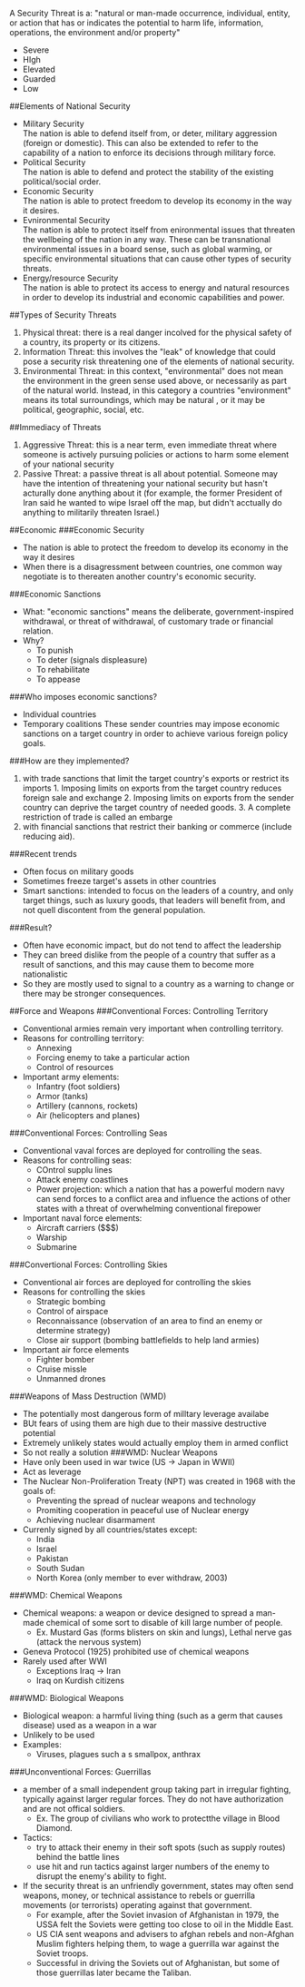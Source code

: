 A Security Threat is a: "natural or man-made occurrence, individual, entity, or action that has or indicates the potential to harm life, information, operations, the environment and/or property"
  - Severe
  - HIgh
  - Elevated
  - Guarded
  - Low

##Elements of National Security
  - Military Security  
    The nation is able to defend itself from, or deter, military aggression (foreign or domestic). This can also be extended to refer to the capability of a nation to enforce its decisions through military force.
  - Political Security  
    The nation is able to defend and protect the stability of the existing political/social order.
  - Economic Security  
    The nation is able to protect freedom to develop its economy in the way it desires.
  - Evnironmental Security  
    The nation is able to protect itself from enironmental issues that threaten the wellbeing of the nation in any way.
    These can be transnational environmental issues in a board sense, such as global warming, or specific environmental situations that can cause other types of security threats.
  - Energy/resource Security  
    The nation is able to protect its access to energy and natural resources in order to develop its industrial and economic capabilities and power.

##Types of Security Threats
  1. Physical threat: there is a real danger incolved for the physical safety of a country, its property or its citizens.
  2. Information Threat: this involves the "leak" of knowledge that could pose a security risk threatening one of the elements of national security.
  3. Environmental Threat: in this context, "environmental" does not mean the environment in the green sense used above, or necessarily as part of the natural world. Instead, in this category a countries "environment" means its total surroundings, which may be natural , or it may be political, geographic, social, etc.
  
##Immediacy of Threats
  1. Aggressive Threat: this is a near term, even immediate threat where someone is actively pursuing policies or actions to harm some element of your national security
  2. Passive Threat: a passive threat is all about potential. Someone may have the intention of threatening your national security but hasn't acturally done anything about it (for example, the former President of Iran said he wanted to wipe Israel off the map, but didn't acctually do anything to militarily threaten Israel.)

##Economic
###Economic Security
  - The nation is able to protect the freedom to develop its economy in the way it desires
  - When there is a disagressment between countries, one common way negotiate is to thereaten another country's economic security.

###Economic Sanctions
  - What: "economic sanctions" means the deliberate, government-inspired withdrawal, or threat of withdrawal, of customary trade or financial relation.
  - Why?
    - To punish
    - To deter (signals displeasure)
    - To rehabilitate
    - To appease

###Who imposes economic sanctions?
  - Individual countries
  - Temporary coalitions
  These sender countries may impose economic sanctions on a target country in order to achieve various foreign policy goals.

###How are they implemented?
  1. with trade sanctions that limit the target country's exports or restrict its imports
    1. Imposing limits on exports from the target country reduces foreign sale and exchange
    2. Imposing limits on exports from the sender country can deprive the target country of needed goods.
    3. A complete restriction of trade is called an embarge
  2. with financial sanctions that restrict their banking or commerce (include reducing aid).

###Recent trends
  - Often focus on military goods
  - Sometimes freeze target's assets in other countries
  - Smart sanctions: intended to focus on the leaders of a country, and only target things, such as luxury goods, that leaders will benefit from, and not quell discontent from the general population.

###Result?
  - Often have economic impact, but do not tend to affect the leadership
  - They can breed dislike from the people of a country that suffer as a result of sanctions, and this may cause them to become more nationalistic
  - So they are mostly used to signal to a country as a warning to change or there may be stronger consequences.

##Force and Weapons
###Conventional Forces: Controlling Territory
  - Conventional armies remain very important when controlling territory.
  - Reasons for controlling territory:
    - Annexing
    - Forcing enemy to take a particular action
    - Control of resources
  - Important army elements:
    - Infantry (foot soldiers)
    - Armor (tanks)
    - Artillery (cannons, rockets)
    - Air (helicopters and planes)

###Conventional Forces: Controlling Seas
  - Conventional vaval forces are deployed for controlling the seas.
  - Reasons for controlling seas:
    - COntrol supplu lines
    - Attack enemy coastlines
    - Power projection: which a nation that has a powerful modern navy can send forces to a conflict area and influence the actions of other states with a threat of overwhelming conventional firepower
  - Important naval force elements:
    - Aircraft carriers ($$$)
    - Warship
    - Submarine

###Convertional Forces: Controlling Skies
  - Conventional air forces are deployed for controlling the skies
  - Reasons for controlling the skies
    - Strategic bombing
    - Control of airspace
    - Reconnaissance (observation of an area to find an enemy or determine strategy)
    - Close air support (bombing battlefields to help land armies)
  - Important air force elements
    - Fighter bomber
    - Cruise missle
    - Unmanned drones

###Weapons of Mass Destruction (WMD)
  - The potentially most dangerous form of milltary leverage availabe
  - BUt fears of using them are high due to their massive destructive potential
  - Extremely unlikely states would actually employ them in armed conflict
  - So not really a solution
###WMD: Nuclear Weapons
  - Have only been used in war twice (US -> Japan in WWII)
  - Act as leverage
  - The Nuclear Non-Proliferation Treaty (NPT) was created in 1968 with the goals of:
    - Preventing the spread of nuclear weapons and technology
    - Promiting cooperation in peaceful use of Nuclear energy
    - Achieving nuclear disarmament
  - Currenly signed by all countries/states except:
    - India
    - Israel
    - Pakistan
    - South Sudan
    - North Korea (only member to ever withdraw, 2003)

###WMD: Chemical Weapons
  - Chemical weapons: a weapon or device designed to spread a man-made chemical of some sort to disable of kill large number of people.
    - Ex. Mustard Gas (forms blisters on skin and lungs), Lethal nerve gas (attack the nervous system)
  - Geneva Protocol (1925) prohibited use of chemical weapons
  - Rarely used after WWI
    - Exceptions Iraq -> Iran
    - Iraq on Kurdish citizens

###WMD: Biological Weapons
  - Biological weapon: a harmful living thing (such as a germ that causes disease) used as a weapon in a war
  - Unlikely to be used
  - Examples:
    - Viruses, plagues such a s smallpox, anthrax

###Unconventional Forces: Guerrillas
  - a member of a small independent group taking part in irregular fighting, typically against larger regular forces. They do not have authorization and are not offical soldiers.
    - Ex. The group of civilians who work to protectthe village in Blood Diamond.
  - Tactics:
    - try to attack their enemy in their soft spots (such as supply routes) behind the battle lines
    - use hit and run tactics against larger numbers of the enemy to disrupt the enemy's ability to fight.
  - If the security threat is an unfriendly government, states may often send weapons, money, or technical assistance to rebels or guerrilla movements (or terrorists) operating against that government.
    - For example, after the Soviet invasion of Afghanistan in 1979, the USSA felt the Soviets were getting too close to oil in the Middle East.
    - US CIA sent weapons and advisers to afghan rebels and non-Afghan Muslim fighters helping them, to wage a guerrilla war against the Soviet troops.
    - Successful in driving the Soviets out of Afghanistan, but some of those guerrillas later became the Taliban.

